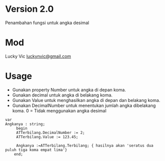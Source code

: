 # Version 2.0
Penambahan fungsi untuk angka desimal
# Mod
Lucky Vic <luckynvic@gmail.com>

# Usage
* Gunakan property Number untuk angka di depan koma. 
* Gunakan decimal untuk angka di belakang koma.
* Gunakan Value untuk menghasilkan angka di depan dan belakang koma.
* Gunakan DecimalNumber untuk menentukan jumlah angka dibelakang koma. 0 = Tidak menggunakan angka desimal

```delphi
var
Angkanya : string;
     begin
     ATTerbilang.DecimalNumber := 2;
     ATTerbilang.Value := 123.45;
	
     Angkanya :=ATTerbilang.Terbilang; { hasilnya akan 'seratus dua puluh tiga koma empat lima'}
    end;
```
